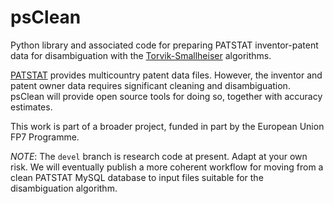psClean
=======

Python library and associated code for preparing PATSTAT inventor-patent data for disambiguation with the [Torvik-Smallheiser](https://github.com/markhuberty/fung_disambiguator) algorithms. 

[PATSTAT](http://www.epo.org/searching/subscription/raw/product-14-24.html) provides multicountry patent data files. However, the inventor and patent owner data requires significant cleaning and disambiguation. psClean will provide open source tools for doing so, together with accuracy estimates. 

This work is part of a broader project, funded in part by the European Union FP7 Programme. 

*NOTE*: The `devel` branch is research code at present. Adapt at your own risk. We will eventually publish a more coherent workflow for moving from a clean PATSTAT MySQL database to input files suitable for the disambiguation algorithm. 
